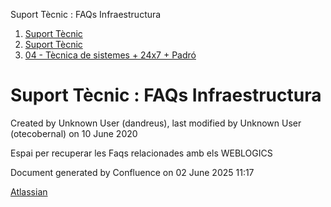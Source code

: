 Suport Tècnic : FAQs Infraestructura  

1.  [Suport Tècnic](index.md)
2.  [Suport Tècnic](13893782.md)
3.  [04 - Tècnica de sistemes + 24x7 + Padró](26313202.md)

Suport Tècnic : FAQs Infraestructura
====================================

Created by Unknown User (dandreus), last modified by Unknown User (otecobernal) on 10 June 2020

Espai per recuperar les Faqs relacionades amb els WEBLOGICS

Document generated by Confluence on 02 June 2025 11:17

[Atlassian](http://www.atlassian.com/)